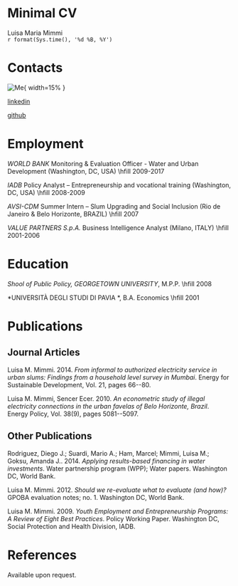 # Minimal CV
Luisa Maria Mimmi  
`r format(Sys.time(), '%d %B, %Y')`  



# Contacts
![Me](C:/Users/wb353524/Documents/0_R/cv/Rb77U9hN_400x400.jpg){ width=15% }

[linkedin](https://www.linkedin.com/in/luisa-m-mimmi/) 

[github](https://github.com/Lulander)

# Employment

*WORLD BANK*
Monitoring & Evaluation Officer - Water and Urban Development (Washington, DC, USA) \hfill 2009-2017

*IADB*
Policy Analyst – Entrepreneurship and vocational training (Washington, DC, USA) \hfill 2008-2009

*AVSI-CDM*
Summer Intern – Slum Upgrading and Social Inclusion (Rio de Janeiro & Belo Horizonte, BRAZIL) \hfill 2007

*VALUE PARTNERS S.p.A.*
Business Intelligence Analyst (Milano, ITALY) \hfill 2001-2006

# Education

*Shool of Public Policy, GEORGETOWN UNIVERSITY*, M.P.P. \hfill 2008

*UNIVERSITÀ DEGLI STUDI DI PAVIA *, B.A. Economics \hfill 2001

# Publications


## Journal Articles

Luisa M. Mimmi. 2014. *From informal to authorized electricity service in urban slums: Findings from a household level survey in Mumbai*. Energy for Sustainable Development, Vol. 21, pages 66--80.

Luisa M. Mimmi, Sencer Ecer. 2010. *An econometric study of illegal electricity connections in the urban favelas of Belo Horizonte, Brazil*. Energy Policy, Vol. 38(9), pages 5081--5097.



## Other Publications

Rodriguez, Diego J.; Suardi, Mario A.; Ham, Marcel; Mimmi, Luisa M.; Goksu, Amanda J.. 2014. *Applying results-based financing in water investments*. Water partnership program (WPP); Water papers. Washington DC, World Bank.

Luisa M. Mimmi. 2012. *Should we re-evaluate what to evaluate (and how)?* GPOBA evaluation notes; no. 1. Washington DC, World Bank.

Luisa M. Mimmi. 2009. *Youth Employment and Entrepreneurship Programs: A Review of Eight Best Practices*. Policy Working Paper. Washington DC, Social Protection and Health Division, IADB.

# References

Available upon request.

